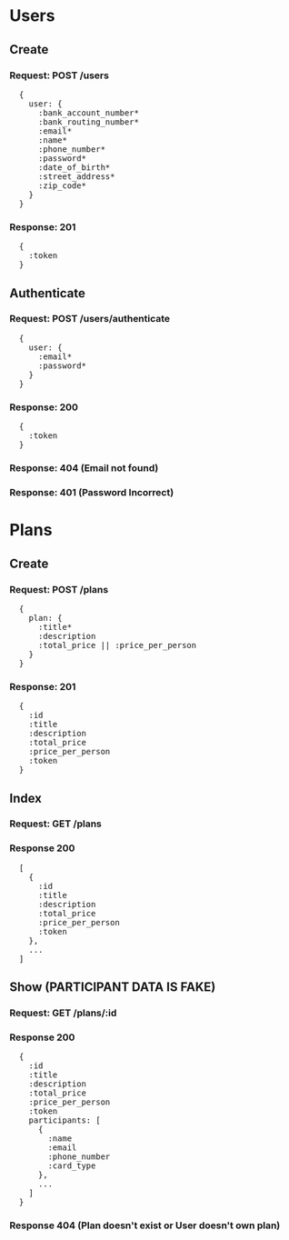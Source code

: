 # Users

## Create

### Request: POST /users
<pre>
  {
    user: {
      :bank_account_number*
      :bank_routing_number*
      :email*
      :name*
      :phone_number*
      :password*
      :date_of_birth*
      :street_address*
      :zip_code*
    }
  }
</pre>

### Response: 201
<pre>
  {
    :token
  }
</pre>

## Authenticate

### Request: POST /users/authenticate
<pre>
  {
    user: {
      :email*
      :password*
    }
  }
</pre>

### Response: 200
<pre>
  {
    :token
  }
</pre>

### Response: 404 (Email not found)

### Response: 401 (Password Incorrect)

# Plans

## Create

### Request: POST /plans
<pre>
  {
    plan: {
      :title*
      :description
      :total_price || :price_per_person
    }
  }
</pre>

### Response: 201
<pre>
  {
    :id
    :title
    :description
    :total_price
    :price_per_person
    :token
  }
</pre>

## Index

### Request: GET /plans

### Response 200

<pre>
  [
    {
      :id
      :title
      :description
      :total_price
      :price_per_person
      :token
    },
    ...
  ]
</pre>

## Show (PARTICIPANT DATA IS FAKE)

### Request: GET /plans/:id

### Response 200

<pre>
  {
    :id
    :title
    :description
    :total_price
    :price_per_person
    :token
    participants: [
      {
        :name
        :email
        :phone_number
        :card_type
      },
      ...
    ]
  }
</pre>

### Response 404 (Plan doesn't exist or User doesn't own plan)
